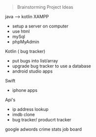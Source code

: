 > Brainstorming Project Ideas

java --> kotlin 
XAMPP
- setup a server on computer
 - use html
 - mySql
- phpMyAdmin

Kotlin ( bug tracker)
- put bugs into list/array
- upgrade bug tracker to use a database
- android studio apps

Swift
- iphone apps

Api's 
- ip address lookup
- imdb clone
- bug tracker/ producrt tracker

google adwords
crime stats
job board

